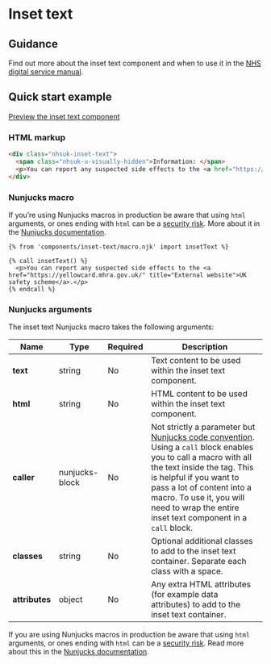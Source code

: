 # Inset text

## Guidance

Find out more about the inset text component and when to use it in the [NHS digital service manual](https://service-manual.nhs.uk/design-system/components/inset-text).

## Quick start example

[Preview the inset text component](https://nhsuk.github.io/nhsuk-frontend/components/inset-text/index.html)

### HTML markup

```html
<div class="nhsuk-inset-text">
  <span class="nhsuk-u-visually-hidden">Information: </span>
  <p>You can report any suspected side effects to the <a href="https://yellowcard.mhra.gov.uk/" title="External website">UK safety scheme</a>.</p>
</div>
```

### Nunjucks macro

If you’re using Nunjucks macros in production be aware that using `html` arguments, or ones ending with `html` can be a [security risk](https://en.wikipedia.org/wiki/Cross-site_scripting). More about it in the [Nunjucks documentation](https://mozilla.github.io/nunjucks/api.html#user-defined-templates-warning).

```njk
{% from 'components/inset-text/macro.njk' import insetText %}

{% call insetText() %}
  <p>You can report any suspected side effects to the <a href="https://yellowcard.mhra.gov.uk/" title="External website">UK safety scheme</a>.</p>
{% endcall %}
```

### Nunjucks arguments

The inset text Nunjucks macro takes the following arguments:

| Name           | Type           | Required | Description                                                                                                                                                                                                                                                                                                                                                 |
| -------------- | -------------- | -------- | ----------------------------------------------------------------------------------------------------------------------------------------------------------------------------------------------------------------------------------------------------------------------------------------------------------------------------------------------------------- |
| **text**       | string         | No       | Text content to be used within the inset text component.                                                                                                                                                                                                                                                                                                    |
| **html**       | string         | No       | HTML content to be used within the inset text component.                                                                                                                                                                                                                                                                                                    |
| **caller**     | nunjucks-block | No       | Not strictly a parameter but [Nunjucks code convention](https://mozilla.github.io/nunjucks/templating.html#call). Using a `call` block enables you to call a macro with all the text inside the tag. This is helpful if you want to pass a lot of content into a macro. To use it, you will need to wrap the entire inset text component in a `call` block. |
| **classes**    | string         | No       | Optional additional classes to add to the inset text container. Separate each class with a space.                                                                                                                                                                                                                                                           |
| **attributes** | object         | No       | Any extra HTML attributes (for example data attributes) to add to the inset text container.                                                                                                                                                                                                                                                                 |

If you are using Nunjucks macros in production be aware that using `html` arguments, or ones ending with `html` can be a [security risk](https://developer.mozilla.org/en-US/docs/Glossary/Cross-site_scripting). Read more about this in the [Nunjucks documentation](https://mozilla.github.io/nunjucks/api.html#user-defined-templates-warning).
